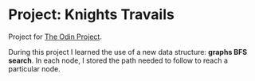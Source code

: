 # Project: Knights Travails 
Project for [The Odin Project](https://www.theodinproject.com/lessons/javascript-knights-travails).

During this project I learned the use of a new data structure: **graphs BFS search**. In each node, I stored the path needed to follow to reach a particular node.